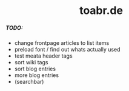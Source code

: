 <div align="center">
<h1>toabr.de</h1>
</div>

##### TODO:
- change frontpage articles to list items
- preload font / find out whats actually used
- test meata header tags
- sort wiki tags
- sort blog entries
- more blog entries
- (searchbar)
